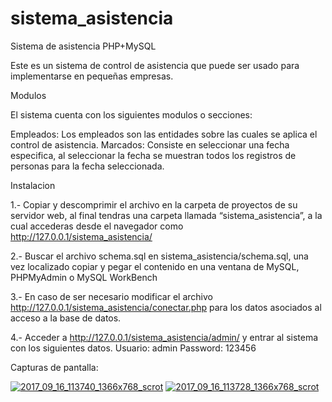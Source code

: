 # sistema_asistencia
Sistema de asistencia PHP+MySQL

Este es un sistema de control de asistencia que puede ser usado para implementarse en pequeñas empresas.

Modulos

El sistema cuenta con los siguientes modulos o secciones:

Empleados: Los empleados son las entidades sobre las cuales se aplica el control de asistencia.
Marcados: Consiste en seleccionar una fecha especifica, al seleccionar la fecha se muestran todos los registros de personas
para la fecha seleccionada.

Instalacion

1.- Copiar y descomprimir el archivo en la carpeta de proyectos de su servidor web, 
al final tendras una carpeta llamada “sistema_asistencia”, a la cual accederas desde el navegador como
http://127.0.0.1/sistema_asistencia/

2.- Buscar el archivo schema.sql en sistema_asistencia/schema.sql,
una vez localizado copiar y pegar el contenido en una ventana de MySQL, PHPMyAdmin o MySQL WorkBench

3.- En caso de ser necesario modificar el archivo http://127.0.0.1/sistema_asistencia/conectar.php
para los datos asociados al acceso a la base de datos.

4.- Acceder a http://127.0.0.1/sistema_asistencia/admin/ y entrar al sistema con los siguientes datos.
Usuario: admin
Password: 123456

Capturas de pantalla: 

<a href="https://ibb.co/gbM6jQ"><img src="https://preview.ibb.co/kiGvdk/2017_09_16_113740_1366x768_scrot.png" alt="2017_09_16_113740_1366x768_scrot" border="0"></a>
<a href="https://ibb.co/jq1Tyk"><img src="https://preview.ibb.co/eCFoyk/2017_09_16_113728_1366x768_scrot.png" alt="2017_09_16_113728_1366x768_scrot" border="0"></a>
